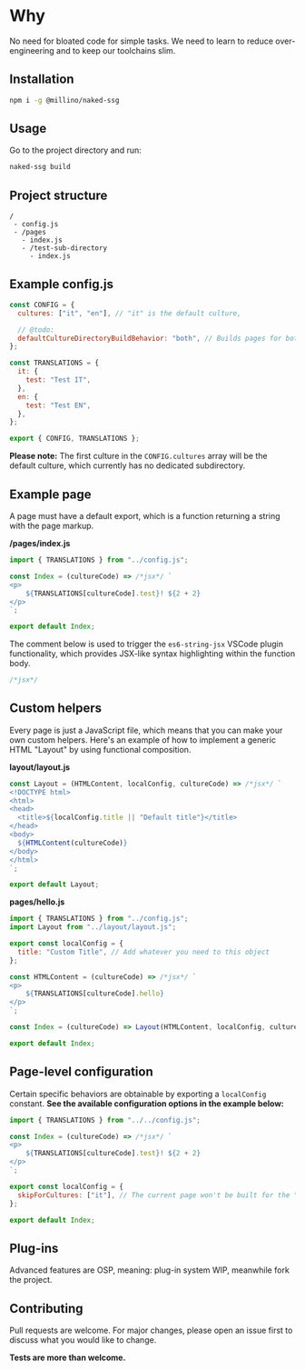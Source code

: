 # Why

No need for bloated code for simple tasks. We need to learn to reduce over-engineering and to keep our toolchains slim.

## Installation

```bash
npm i -g @millino/naked-ssg
```

## Usage

Go to the project directory and run:

```bash
naked-ssg build
```

## Project structure

```
/
 - config.js
 - /pages
   - index.js
   - /test-sub-directory
     - index.js
```

## Example config.js

```js
const CONFIG = {
  cultures: ["it", "en"], // "it" is the default culture,

  // @todo:
  defaultCultureDirectoryBuildBehavior: "both", // Builds pages for both / and /it
};

const TRANSLATIONS = {
  it: {
    test: "Test IT",
  },
  en: {
    test: "Test EN",
  },
};

export { CONFIG, TRANSLATIONS };
```

**Please note:** The first culture in the `CONFIG.cultures` array will be the default culture, which currently has no dedicated subdirectory.

## Example page

A page must have a default export, which is a function returning a string with the page markup.

**/pages/index.js**

```js
import { TRANSLATIONS } from "../config.js";

const Index = (cultureCode) => /*jsx*/ `
<p>
    ${TRANSLATIONS[cultureCode].test}! ${2 + 2}
</p>
`;

export default Index;
```

The comment below is used to trigger the `es6-string-jsx` VSCode plugin functionality, which provides JSX-like syntax highlighting within the function body.

```js
/*jsx*/
```

## Custom helpers

Every page is just a JavaScript file, which means that you can make your own custom helpers. Here's an example of how to implement a generic HTML "Layout" by using functional composition.

**layout/layout.js**

```js
const Layout = (HTMLContent, localConfig, cultureCode) => /*jsx*/ `
<!DOCTYPE html>
<html>
<head>
  <title>${localConfig.title || "Default title"}</title>
</head>
<body>
  ${HTMLContent(cultureCode)}
</body>
</html>
`;

export default Layout;
```

**pages/hello.js**

```js
import { TRANSLATIONS } from "../config.js";
import Layout from "../layout/layout.js";

export const localConfig = {
  title: "Custom Title", // Add whatever you need to this object
};

const HTMLContent = (cultureCode) => /*jsx*/ `
<p>
    ${TRANSLATIONS[cultureCode].hello}
</p>
`;

const Index = (cultureCode) => Layout(HTMLContent, localConfig, cultureCode);

export default Index;
```

## Page-level configuration

Certain specific behaviors are obtainable by exporting a `localConfig` constant. **See the available configuration options in the example below:**

```js
import { TRANSLATIONS } from "../../config.js";

const Index = (cultureCode) => /*jsx*/ `
<p>
    ${TRANSLATIONS[cultureCode].test}! ${2 + 2}
</p>
`;

export const localConfig = {
  skipForCultures: ["it"], // The current page won't be built for the "it" culture,
};

export default Index;
```

## Plug-ins

Advanced features are OSP, meaning: plug-in system WIP, meanwhile fork the project.

## Contributing

Pull requests are welcome. For major changes, please open an issue first to discuss what you would like to change.

**Tests are more than welcome.**
